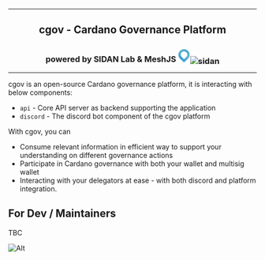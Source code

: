 <div align="center">
  <hr />
    <h2 align="center" style="border-bottom: none">cgov - Cardano Governance Platform</h2>

<!-- [![Licence](https://img.shields.io/github/license/sidan-lab/whisky)](https://github.com/sidan-lab/whisky/blob/master/LICENSE)
[![Test](https://github.com/sidan-lab/whisky/actions/workflows/rust-build-test.yml/badge.svg)](https://github.com/sidan-lab/whisky/actions/workflows/rust-build-test.yml)
[![Publish](https://github.com/sidan-lab/whisky/actions/workflows/publish-packages.yml/badge.svg)](https://github.com/sidan-lab/whisky/actions/workflows/publish-packages.yml)
[![Docs](https://github.com/sidan-lab/whisky/actions/workflows/static.yml/badge.svg?branch=master)](https://github.com/sidan-lab/whisky/actions/workflows/static.yml)

[![Twitter/X](https://img.shields.io/badge/Follow%20us-@sidan__lab-blue?logo=x&style=for-the-badge)](https://x.com/sidan_lab)
[![Crates.io](https://img.shields.io/crates/v/whisky?style=for-the-badge)](https://crates.io/crates/whisky)
[![NPM](https://img.shields.io/npm/v/%40sidan-lab%2Fwhisky-js-nodejs?style=for-the-badge)](https://www.npmjs.com/package/@sidan-lab/whisky-js-nodejs) -->

<h3 align="center" style="border-bottom: none"> powered by SIDAN Lab & MeshJS <img style="position: relative; top: 0.25rem;" src="https://raw.githubusercontent.com/sidan-lab/brand_assets/main/sidan.png" alt="sidan" height="30" /><img style="position: relative; top: 0.25rem;" src="https://meshjs.dev/logo-mesh/white/logo-mesh-white-256x256.png" alt="sidan" height="30" /></h2>

  <hr/>
</div>

cgov is an open-source Cardano governance platform, it is interacting with below components:

- `api` - Core API server as backend supporting the application
- `discord` - The discord bot component of the cgov platform

With cgov, you can

- Consume relevant information in efficient way to support your understanding on different governance actions
- Participate in Cardano governance with both your wallet and multisig wallet
- Interacting with your delegators at ease - with both discord and platform integration.

## For Dev / Maintainers

TBC

![Alt](https://repobeats.axiom.co/api/embed/029b2b8d902a4f591ae529bcc6cce40cf3da35fb.svg "Repobeats analytics image")
